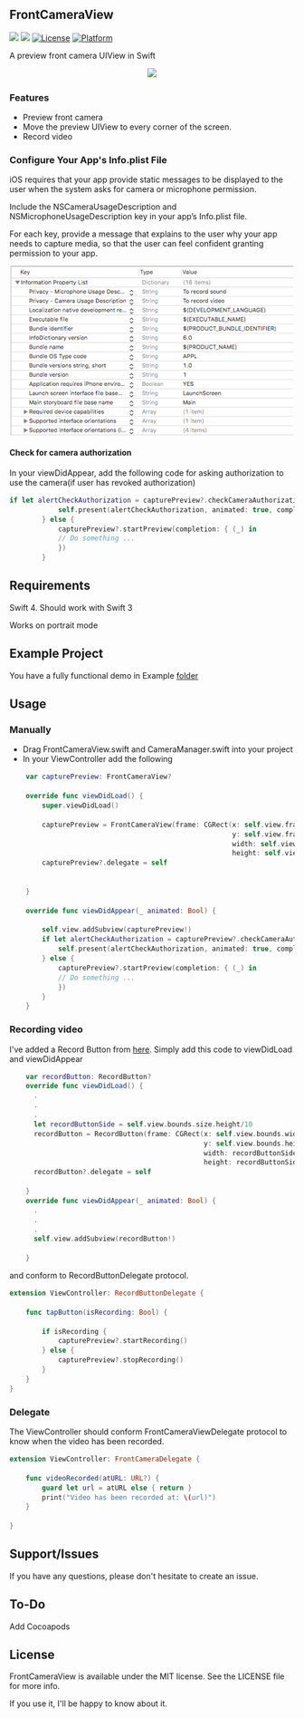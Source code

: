 ## FrontCameraView


![](https://img.shields.io/badge/language-swift-blue.svg)
![](https://img.shields.io/badge/version-1.0.0-red.svg)
[![License](https://img.shields.io/cocoapods/l/RecordButton.svg?style=flat)](https://github.com/pablogsIO/FrontCameraView)
[![Platform](https://img.shields.io/cocoapods/p/RecordButton.svg?style=flat)](https://github.com/pablogsIO/FrontCameraView)

A preview front camera UIView in Swift

<p align="center">
    <img width="200" src="Images/duck.gif">
</p>

### Features

- Preview front camera
- Move the preview UIView to every corner of the screen.
- Record video



### Configure Your App's Info.plist File

iOS requires that your app provide static messages to be displayed to the user when the system asks for camera or microphone permission.

Include the NSCameraUsageDescription and NSMicrophoneUsageDescription key in your app’s Info.plist file.

For each key, provide a message that explains to the user why your app needs to capture media, so that the user can feel confident granting permission to your app.

<p align="center">
    <img width="500" src="Images/infoplist.png">
</p>

#### Check for camera authorization

In your viewDidAppear, add the following code for asking authorization to use the camera(if user has revoked authorization)

```swift
if let alertCheckAuthorization = capturePreview?.checkCameraAuthorization() {
            self.present(alertCheckAuthorization, animated: true, completion: nil)
        } else {
            capturePreview?.startPreview(completion: { (_) in
            // Do something ...
            })
        }
```
## Requirements

Swift 4. Should work with Swift 3

Works on portrait mode

## Example Project

You have a fully functional demo in Example [folder](https://github.com/pablogsIO/FrontCameraView/tree/master/Example/FrontCameraExample)

## Usage

### Manually

- Drag FrontCameraView.swift and CameraManager.swift into your project
- In your ViewController add the following

```swift
    var capturePreview: FrontCameraView?

    override func viewDidLoad() {
        super.viewDidLoad()

        capturePreview = FrontCameraView(frame: CGRect(x: self.view.frame.size.width/2,
                                                       y: self.view.frame.size.height/2,
                                                       width: self.view.frame.size.width/4,
                                                       height: self.view.frame.size.height/4))
        capturePreview?.delegate = self


    }

    override func viewDidAppear(_ animated: Bool) {

        self.view.addSubview(capturePreview!)
        if let alertCheckAuthorization = capturePreview?.checkCameraAuthorization() {
            self.present(alertCheckAuthorization, animated: true, completion: nil)
        } else {
            capturePreview?.startPreview(completion: { (_) in
            // Do something ...
            })
        }
    }
```
### Recording video

I've added a Record Button from [here](https://github.com/pablogsIO/RecordButton). Simply add this code to viewDidLoad and viewDidAppear

```swift
    var recordButton: RecordButton?
    override func viewDidLoad() {
      .
      .
      .
      let recordButtonSide = self.view.bounds.size.height/10
      recordButton = RecordButton(frame: CGRect(x: self.view.bounds.width/2-recordButtonSide/2,
                                                y: self.view.bounds.height/2-recordButtonSide/2,
                                                width: recordButtonSide,
                                                height: recordButtonSide))
      recordButton?.delegate = self

    }
    override func viewDidAppear(_ animated: Bool) {
      .
      .
      .
      self.view.addSubview(recordButton!)

    }
```

and conform to RecordButtonDelegate protocol.

```swift
extension ViewController: RecordButtonDelegate {

    func tapButton(isRecording: Bool) {

        if isRecording {
            capturePreview?.startRecording()
        } else {
            capturePreview?.stopRecording()
        }
    }
}
```

### Delegate

The ViewController should conform FrontCameraViewDelegate protocol to know when the video has been recorded.

```swift
extension ViewController: FrontCameraDelegate {

    func videoRecorded(atURL: URL?) {
        guard let url = atURL else { return }
        print("Video has been recorded at: \(url)")
    }

}

```


## Support/Issues
If you have any questions, please don't hesitate to create an issue.

## To-Do
Add Cocoapods

## License
FrontCameraView is available under the MIT license. See the LICENSE file for more info.

If you use it, I'll be happy to know about it.
